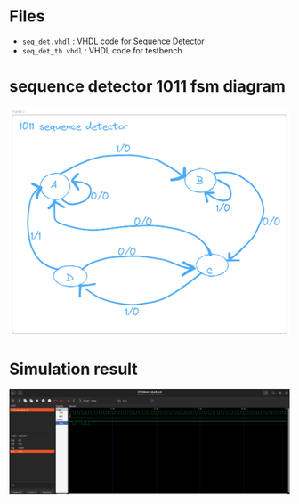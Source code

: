 # Files

- `seq_det.vhdl` : VHDL code for Sequence Detector
- `seq_det_tb.vhdl` : VHDL code for testbench

# sequence detector 1011 fsm diagram
![fsm](images/seq_det_1011fsm.png)

# Simulation result
![result](images/result.png)
